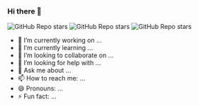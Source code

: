 ### Hi there 👋


![GitHub Repo stars](https://img.shields.io/github/stars/8bd8/8bd8.github.io?style=flat-square)
![GitHub Repo stars](https://img.shields.io/github/stars/8bd8/8bd8.github.io?style=flat-square)
![GitHub Repo stars](https://img.shields.io/github/stars/8bd8/8bd8.github.io?style=flat-square)
- 🔭 I’m currently working on ...
- 🌱 I’m currently learning ...
- 👯 I’m looking to collaborate on ...
- 🤔 I’m looking for help with ...
- 💬 Ask me about ...
- 📫 How to reach me: ...
- 😄 Pronouns: ...
- ⚡ Fun fact: ...

